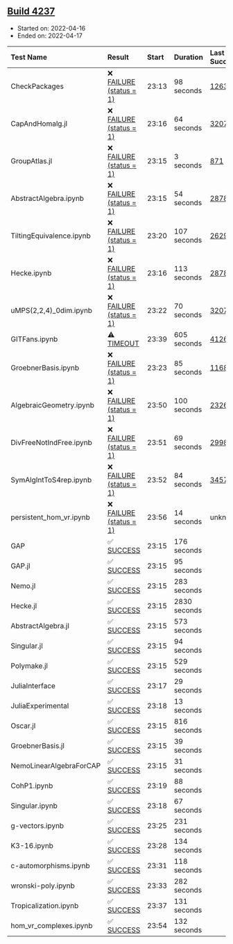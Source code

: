 ## [Build 4237](https://oscarci.mathematik.uni-kl.de/job/oscar-stable/4237/)

* Started on: 2022-04-16
* Ended on: 2022-04-17

| Test Name    | Result | Start | Duration | Last Success | First Failure |
|:-------------|:-------|:------|:---------|:-------------|:--------------|
| CheckPackages | ❌ [FAILURE (status = 1)](https://oscarci.mathematik.uni-kl.de/job/oscar-stable/4237/artifact/logs/build-4237/CheckPackages.log) | 23:13 | 98 seconds | [1263](https://oscarci.mathematik.uni-kl.de/job/oscar-stable/1263/) | [1264](https://oscarci.mathematik.uni-kl.de/job/oscar-stable/1264/) |
| CapAndHomalg.jl | ❌ [FAILURE (status = 1)](https://oscarci.mathematik.uni-kl.de/job/oscar-stable/4237/artifact/logs/build-4237/CapAndHomalg.jl.log) | 23:16 | 64 seconds | [3207](https://oscarci.mathematik.uni-kl.de/job/oscar-stable/3207/) | [3208](https://oscarci.mathematik.uni-kl.de/job/oscar-stable/3208/) |
| GroupAtlas.jl | ❌ [FAILURE (status = 1)](https://oscarci.mathematik.uni-kl.de/job/oscar-stable/4237/artifact/logs/build-4237/GroupAtlas.jl.log) | 23:15 | 3 seconds | [871](https://oscarci.mathematik.uni-kl.de/job/oscar-stable/871/) | [872](https://oscarci.mathematik.uni-kl.de/job/oscar-stable/872/) |
| AbstractAlgebra.ipynb | ❌ [FAILURE (status = 1)](https://oscarci.mathematik.uni-kl.de/job/oscar-stable/4237/artifact/logs/build-4237/AbstractAlgebra.ipynb.log) | 23:15 | 54 seconds | [2878](https://oscarci.mathematik.uni-kl.de/job/oscar-stable/2878/) | [2879](https://oscarci.mathematik.uni-kl.de/job/oscar-stable/2879/) |
| TiltingEquivalence.ipynb | ❌ [FAILURE (status = 1)](https://oscarci.mathematik.uni-kl.de/job/oscar-stable/4237/artifact/logs/build-4237/TiltingEquivalence.ipynb.log) | 23:20 | 107 seconds | [2629](https://oscarci.mathematik.uni-kl.de/job/oscar-stable/2629/) | [2630](https://oscarci.mathematik.uni-kl.de/job/oscar-stable/2630/) |
| Hecke.ipynb | ❌ [FAILURE (status = 1)](https://oscarci.mathematik.uni-kl.de/job/oscar-stable/4237/artifact/logs/build-4237/Hecke.ipynb.log) | 23:16 | 113 seconds | [2878](https://oscarci.mathematik.uni-kl.de/job/oscar-stable/2878/) | [2879](https://oscarci.mathematik.uni-kl.de/job/oscar-stable/2879/) |
| uMPS(2,2,4)_0dim.ipynb | ❌ [FAILURE (status = 1)](https://oscarci.mathematik.uni-kl.de/job/oscar-stable/4237/artifact/logs/build-4237/uMPS-2-2-4-_0dim.ipynb.log) | 23:22 | 70 seconds | [3207](https://oscarci.mathematik.uni-kl.de/job/oscar-stable/3207/) | [3208](https://oscarci.mathematik.uni-kl.de/job/oscar-stable/3208/) |
| GITFans.ipynb | ⚠ [TIMEOUT](https://oscarci.mathematik.uni-kl.de/job/oscar-stable/4237/artifact/logs/build-4237/GITFans.ipynb.log) | 23:39 | 605 seconds | [4126](https://oscarci.mathematik.uni-kl.de/job/oscar-stable/4126/) | [4127](https://oscarci.mathematik.uni-kl.de/job/oscar-stable/4127/) |
| GroebnerBasis.ipynb | ❌ [FAILURE (status = 1)](https://oscarci.mathematik.uni-kl.de/job/oscar-stable/4237/artifact/logs/build-4237/GroebnerBasis.ipynb.log) | 23:23 | 85 seconds | [1168](https://oscarci.mathematik.uni-kl.de/job/oscar-stable/1168/) | [1169](https://oscarci.mathematik.uni-kl.de/job/oscar-stable/1169/) |
| AlgebraicGeometry.ipynb | ❌ [FAILURE (status = 1)](https://oscarci.mathematik.uni-kl.de/job/oscar-stable/4237/artifact/logs/build-4237/AlgebraicGeometry.ipynb.log) | 23:50 | 100 seconds | [2326](https://oscarci.mathematik.uni-kl.de/job/oscar-stable/2326/) | [2327](https://oscarci.mathematik.uni-kl.de/job/oscar-stable/2327/) |
| DivFreeNotIndFree.ipynb | ❌ [FAILURE (status = 1)](https://oscarci.mathematik.uni-kl.de/job/oscar-stable/4237/artifact/logs/build-4237/DivFreeNotIndFree.ipynb.log) | 23:51 | 69 seconds | [2998](https://oscarci.mathematik.uni-kl.de/job/oscar-stable/2998/) | [2999](https://oscarci.mathematik.uni-kl.de/job/oscar-stable/2999/) |
| SymAlgIntToS4rep.ipynb | ❌ [FAILURE (status = 1)](https://oscarci.mathematik.uni-kl.de/job/oscar-stable/4237/artifact/logs/build-4237/SymAlgIntToS4rep.ipynb.log) | 23:52 | 84 seconds | [3457](https://oscarci.mathematik.uni-kl.de/job/oscar-stable/3457/) | [3458](https://oscarci.mathematik.uni-kl.de/job/oscar-stable/3458/) |
| persistent_hom_vr.ipynb | ❌ [FAILURE (status = 1)](https://oscarci.mathematik.uni-kl.de/job/oscar-stable/4237/artifact/logs/build-4237/persistent_hom_vr.ipynb.log) | 23:56 | 14 seconds | unknown | unknown |
| GAP | ✅ [SUCCESS](https://oscarci.mathematik.uni-kl.de/job/oscar-stable/4237/artifact/logs/build-4237/GAP.log) | 23:15 | 176 seconds |  |  |
| GAP.jl | ✅ [SUCCESS](https://oscarci.mathematik.uni-kl.de/job/oscar-stable/4237/artifact/logs/build-4237/GAP.jl.log) | 23:15 | 95 seconds |  |  |
| Nemo.jl | ✅ [SUCCESS](https://oscarci.mathematik.uni-kl.de/job/oscar-stable/4237/artifact/logs/build-4237/Nemo.jl.log) | 23:15 | 283 seconds |  |  |
| Hecke.jl | ✅ [SUCCESS](https://oscarci.mathematik.uni-kl.de/job/oscar-stable/4237/artifact/logs/build-4237/Hecke.jl.log) | 23:15 | 2830 seconds |  |  |
| AbstractAlgebra.jl | ✅ [SUCCESS](https://oscarci.mathematik.uni-kl.de/job/oscar-stable/4237/artifact/logs/build-4237/AbstractAlgebra.jl.log) | 23:15 | 573 seconds |  |  |
| Singular.jl | ✅ [SUCCESS](https://oscarci.mathematik.uni-kl.de/job/oscar-stable/4237/artifact/logs/build-4237/Singular.jl.log) | 23:15 | 94 seconds |  |  |
| Polymake.jl | ✅ [SUCCESS](https://oscarci.mathematik.uni-kl.de/job/oscar-stable/4237/artifact/logs/build-4237/Polymake.jl.log) | 23:15 | 529 seconds |  |  |
| JuliaInterface | ✅ [SUCCESS](https://oscarci.mathematik.uni-kl.de/job/oscar-stable/4237/artifact/logs/build-4237/JuliaInterface.log) | 23:17 | 29 seconds |  |  |
| JuliaExperimental | ✅ [SUCCESS](https://oscarci.mathematik.uni-kl.de/job/oscar-stable/4237/artifact/logs/build-4237/JuliaExperimental.log) | 23:18 | 13 seconds |  |  |
| Oscar.jl | ✅ [SUCCESS](https://oscarci.mathematik.uni-kl.de/job/oscar-stable/4237/artifact/logs/build-4237/Oscar.jl.log) | 23:15 | 816 seconds |  |  |
| GroebnerBasis.jl | ✅ [SUCCESS](https://oscarci.mathematik.uni-kl.de/job/oscar-stable/4237/artifact/logs/build-4237/GroebnerBasis.jl.log) | 23:15 | 39 seconds |  |  |
| NemoLinearAlgebraForCAP | ✅ [SUCCESS](https://oscarci.mathematik.uni-kl.de/job/oscar-stable/4237/artifact/logs/build-4237/NemoLinearAlgebraForCAP.log) | 23:15 | 31 seconds |  |  |
| CohP1.ipynb | ✅ [SUCCESS](https://oscarci.mathematik.uni-kl.de/job/oscar-stable/4237/artifact/logs/build-4237/CohP1.ipynb.log) | 23:19 | 88 seconds |  |  |
| Singular.ipynb | ✅ [SUCCESS](https://oscarci.mathematik.uni-kl.de/job/oscar-stable/4237/artifact/logs/build-4237/Singular.ipynb.log) | 23:18 | 67 seconds |  |  |
| g-vectors.ipynb | ✅ [SUCCESS](https://oscarci.mathematik.uni-kl.de/job/oscar-stable/4237/artifact/logs/build-4237/g-vectors.ipynb.log) | 23:25 | 231 seconds |  |  |
| K3-16.ipynb | ✅ [SUCCESS](https://oscarci.mathematik.uni-kl.de/job/oscar-stable/4237/artifact/logs/build-4237/K3-16.ipynb.log) | 23:28 | 134 seconds |  |  |
| c-automorphisms.ipynb | ✅ [SUCCESS](https://oscarci.mathematik.uni-kl.de/job/oscar-stable/4237/artifact/logs/build-4237/c-automorphisms.ipynb.log) | 23:31 | 118 seconds |  |  |
| wronski-poly.ipynb | ✅ [SUCCESS](https://oscarci.mathematik.uni-kl.de/job/oscar-stable/4237/artifact/logs/build-4237/wronski-poly.ipynb.log) | 23:33 | 282 seconds |  |  |
| Tropicalization.ipynb | ✅ [SUCCESS](https://oscarci.mathematik.uni-kl.de/job/oscar-stable/4237/artifact/logs/build-4237/Tropicalization.ipynb.log) | 23:37 | 131 seconds |  |  |
| hom_vr_complexes.ipynb | ✅ [SUCCESS](https://oscarci.mathematik.uni-kl.de/job/oscar-stable/4237/artifact/logs/build-4237/hom_vr_complexes.ipynb.log) | 23:54 | 132 seconds |  |  |
